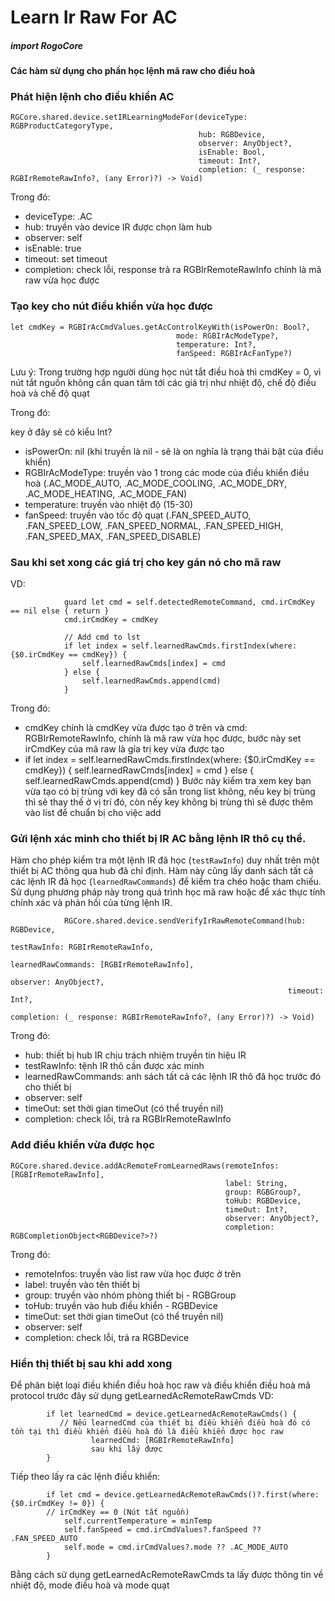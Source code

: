 

# Learn Ir Raw For AC

##### import RogoCore

#### Các hàm sử dụng cho phần học lệnh mã raw cho điều hoà

### Phát hiện lệnh cho điều khiển AC

```
RGCore.shared.device.setIRLearningModeFor(deviceType: RGBProductCategoryType,
                                          hub: RGBDevice,
                                          observer: AnyObject?,
                                          isEnable: Bool,
                                          timeout: Int?,
                                          completion: (_ response: RGBIrRemoteRawInfo?, (any Error)?) -> Void)
```
Trong đó:

- deviceType: .AC
- hub: truyền vào device IR được chọn làm hub
- observer: self
- isEnable: true
- timeout: set timeout
- completion: check lỗi, response trả ra RGBIrRemoteRawInfo chính là mã raw vừa học được

### Tạo key cho nút điều khiển vừa học được

```
let cmdKey = RGBIrAcCmdValues.getAcControlKeyWith(isPowerOn: Bool?,
                                     mode: RGBIrAcModeType?,
                                     temperature: Int?,
                                     fanSpeed: RGBIrAcFanType?)
```
Lưu ý: Trong trường hợp người dùng học nút tắt điều hoà thì cmdKey = 0, vì nút tắt nguồn không cần quan tâm tới các giá trị như nhiệt độ, chế độ điều hoà và chế độ quạt

Trong đó:

key ở đây sẽ có kiểu Int?

- isPowerOn: nil (khi truyền là nil - sẽ là on nghĩa là trạng thái bật của điều khiển)
- RGBIrAcModeType: truyền vào 1 trong các mode của điều khiển điều hoà (.AC_MODE_AUTO, .AC_MODE_COOLING, .AC_MODE_DRY, .AC_MODE_HEATING, .AC_MODE_FAN)
- temperature: truyền vào nhiệt độ (15-30)
- fanSpeed: truyền vào tốc độ quạt (.FAN_SPEED_AUTO, .FAN_SPEED_LOW, .FAN_SPEED_NORMAL, .FAN_SPEED_HIGH, .FAN_SPEED_MAX, .FAN_SPEED_DISABLE)

### Sau khi set xong các giá trị cho key gán nó cho mã raw

VD: 
```
            guard let cmd = self.detectedRemoteCommand, cmd.irCmdKey == nil else { return }
            cmd.irCmdKey = cmdKey
            
            // Add cmd to lst
            if let index = self.learnedRawCmds.firstIndex(where: {$0.irCmdKey == cmdKey}) {
                self.learnedRawCmds[index] = cmd
            } else {
                self.learnedRawCmds.append(cmd)
            }

```
Trong đó: 
- cmdKey chính là cmdKey vừa được tạo ở trên và cmd: RGBIrRemoteRawInfo, chính là mã raw vừa học được, bước này set irCmdKey của mã raw là gía trị key vừa được tạo
-  if let index = self.learnedRawCmds.firstIndex(where: {$0.irCmdKey == cmdKey}) {
                self.learnedRawCmds[index] = cmd
            } else {
                self.learnedRawCmds.append(cmd)
            }
Bước này kiểm tra xem key bạn vừa tạo có bị trùng với key đã có sẵn trong list không, nếu key bị trùng thì sẽ thay thế ở vị trí đó, còn nếy key không bị trùng thì sẽ được thêm vào list để chuẩn bị cho việc add


### Gửi lệnh xác minh cho thiết bị IR AC bằng lệnh IR thô cụ thể.
Hàm cho phép kiểm tra một lệnh IR đã học (`testRawInfo`) duy nhất trên một thiết bị AC thông qua hub đã chỉ định.
Hàm này cũng lấy danh sách tất cả các lệnh IR đã học (`learnedRawCommands`) để kiểm tra chéo hoặc tham chiếu.
Sử dụng phương pháp này trong quá trình học mã raw hoặc để xác thực tính chính xác và phản hồi của từng lệnh IR.

```
            RGCore.shared.device.sendVerifyIrRawRemoteCommand(hub: RGBDevice,
                                                              testRawInfo: RGBIrRemoteRawInfo,
                                                              learnedRawCommands: [RGBIrRemoteRawInfo],
                                                              observer: AnyObject?,
                                                              timeout: Int?,
                                                              completion: (_ response: RGBIrRemoteRawInfo?, (any Error)?) -> Void)
```
Trong đó: 
- hub: thiết bị hub IR chịu trách nhiệm truyền tín hiệu IR
- testRawInfo: tệnh IR thô cần được xác minh
- learnedRawCommands: anh sách tất cả các lệnh IR thô đã học trước đó cho thiết bị
- observer: self
- timeOut: set thời gian timeOut (có thể truyền nil)
- completion: check lỗi, trả ra RGBIrRemoteRawInfo

### Add điều khiển vừa được học

```
RGCore.shared.device.addAcRemoteFromLearnedRaws(remoteInfos: [RGBIrRemoteRawInfo],
                                                label: String,
                                                group: RGBGroup?,
                                                toHub: RGBDevice,
                                                timeOut: Int?,
                                                observer: AnyObject?,
                                                completion: RGBCompletionObject<RGBDevice?>?)
```
Trong đó: 
- remoteInfos: truyền vào list raw vừa học được ở trên
- label: truyền vào tên thiết bị
- group: truyền vào nhóm phòng thiết bị - RGBGroup
- toHub: truyền vào hub điều khiển - RGBDevice
- timeOut: set thời gian timeOut (có thể truyền nil)
- observer: self
- completion: check lỗi, trả ra RGBDevice

### Hiển thị thiết bị sau khi add xong

Để phân biệt loại điều khiển điều hoà học raw và điều khiển điều hoà mã protocol trước đây sử dụng getLearnedAcRemoteRawCmds
VD:
```
        if let learnedCmd = device.getLearnedAcRemoteRawCmds() {
           // Nếu learnedCmd của thiết bị điều khiển điều hoà đó có tồn tại thì điều khiển điều hoà đó là điều khiển được học raw
                  learnedCmd: [RGBIrRemoteRawInfo]
                  sau khi lấy được 
        }
```
Tiếp theo lấy ra các lệnh điều khiển:

```
        if let cmd = device.getLearnedAcRemoteRawCmds()?.first(where: {$0.irCmdKey != 0}) {
        // irCmdKey == 0 (Nút tắt nguồn)
            self.currentTemperature = minTemp
            self.fanSpeed = cmd.irCmdValues?.fanSpeed ?? .FAN_SPEED_AUTO
            self.mode = cmd.irCmdValues?.mode ?? .AC_MODE_AUTO
        }

```
Bằng cách sử dụng getLearnedAcRemoteRawCmds ta lấy được thông tin về nhiệt độ, mode điều hoà và mode quạt 
